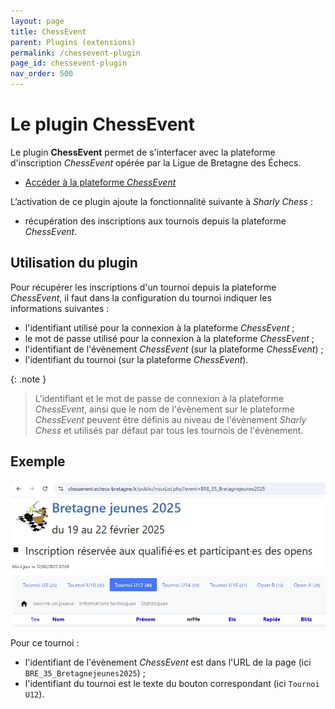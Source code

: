 ```yaml
---
layout: page
title: ChessEvent
parent: Plugins (extensions)
permalink: /chessevent-plugin
page_id: chessevent-plugin
nav_order: 500
---
```


# Le plugin ChessEvent

Le plugin **ChessEvent** permet de s'interfacer avec la plateforme d'inscription _ChessEvent_ opérée par la Ligue de Bretagne des Échecs.

- [Accéder à la plateforme _ChessEvent_](https://chessevent.echecs-bretagne.fr)

L’activation de ce plugin ajoute la fonctionnalité suivante à _Sharly Chess_ :

- récupération des inscriptions aux tournois depuis la plateforme _ChessEvent_.

## Utilisation du plugin

Pour récupérer les inscriptions d'un tournoi depuis la plateforme _ChessEvent_, il faut dans la configuration du tournoi indiquer les informations suivantes :

- l'identifiant utilisé pour la connexion à la plateforme _ChessEvent_ ;
- le mot de passe utilisé pour la connexion à la plateforme _ChessEvent_ ;
- l'identifiant de l'évènement _ChessEvent_ (sur la plateforme _ChessEvent_) ;
- l'identifiant du tournoi (sur la plateforme _ChessEvent_).

{: .note }
> L'identifiant et le mot de passe de connexion à la plateforme _ChessEvent_, ainsi que le nom de l'évènement sur le plateforme _ChessEvent_ peuvent être définis au niveau de l'évènement _Sharly Chess_ et utilisés par défaut par tous les tournois de l'évènement.

## Exemple

![Comment récupérer les informations nécessaires sur la plateforme _ChessEvent_](/assets/images/chessevent/chessevent-example.jpg)

Pour ce tournoi :

- l'identifiant de l'évènement _ChessEvent_ est dans l'URL de la page (ici `BRE_35_Bretagnejeunes2025`) ;
- l'identifiant du tournoi est le texte du bouton correspondant (ici `Tournoi U12`).
